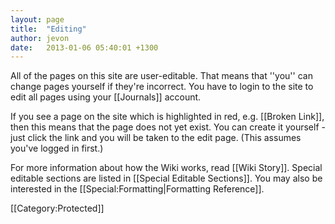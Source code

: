 ```yaml
---
layout: page
title:  "Editing"
author: jevon
date:   2013-01-06 05:40:01 +1300
---
```


All of the pages on this site are user-editable. That means that ''you'' can change pages yourself if they're incorrect. You have to login to the site to edit all pages using your [[Journals]] account.

If you see a page on the site which is highlighted in red, e.g. [[Broken Link]], then this means that the page does not yet exist. You can create it yourself - just click the link and you will be taken to the edit page. (This assumes you've logged in first.)

For more information about how the Wiki works, read [[Wiki Story]]. Special editable sections are listed in [[Special Editable Sections]]. You may also be interested in the [[Special:Formatting|Formatting Reference]].

[[Category:Protected]]
